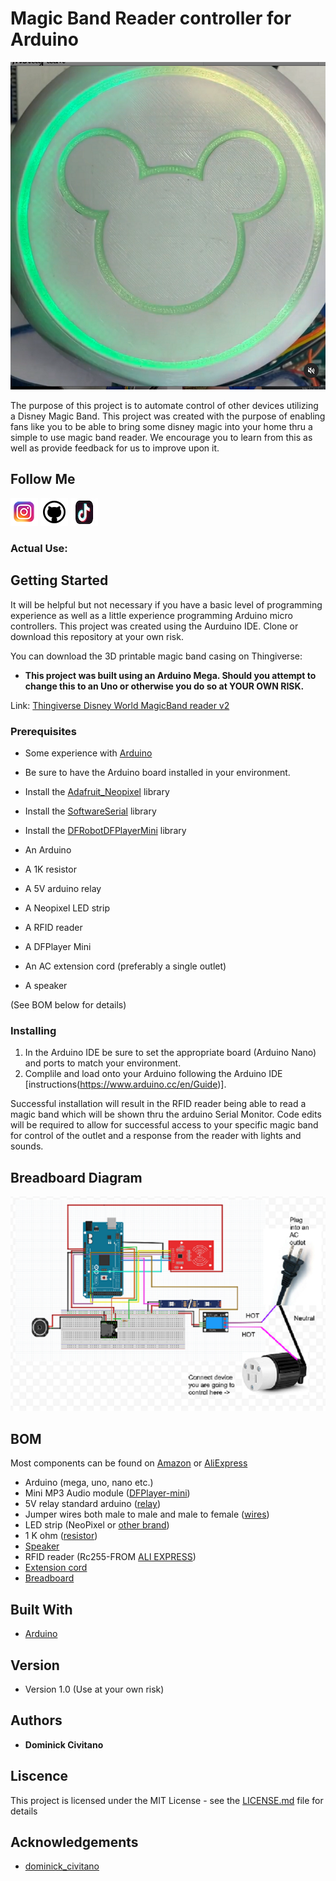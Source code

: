 # Magic Band Reader controller for Arduino 

![magic band reader controller for arduino](images/MBR.png)

The purpose of this project is to automate control of other devices utilizing a Disney Magic Band. This project was created with the purpose of enabling fans like you to be able to bring some disney magic into your home thru a simple to use magic band reader. We encourage you to learn from this as well as provide feedback for us to improve upon it.

## Follow Me

[![alt text][1.1]][1]  [![alt text][2.1]][2]  [![alt text][3.1]][3]

[1.1]: images/instagram.png (Instagram - dominick_civitano)
[2.1]: images/github.png (Github - dcivitano)
[3.1]: images/tiktok.png (Tiktok - domthebuilder)
[1]: https://www.instagram.com/dominick_civitano/
[2]: https://www.github.com/dcivitano/
[3]: https://www.tiktok.com/@domthebuilder

### Actual Use:

## Getting Started
It will be helpful but not necessary if you have a basic level of programming experience as well as a little experience programming Arduino micro controllers. This project was created using the Aurduino IDE. Clone or download this repository at your own risk.

You can download the 3D printable magic band casing on Thingiverse:

* **This project was built using an Arduino Mega. Should you attempt to change this to an Uno or otherwise you do so at YOUR OWN RISK.**


Link: [Thingiverse Disney World MagicBand reader v2](https://www.thingiverse.com/thing:4460759)

### Prerequisites
* Some experience with [Arduino](https://www.arduino.cc/)

* Be sure to have the Arduino board installed in your environment.
* Install the [Adafruit_Neopixel](https://github.com/adafruit/Adafruit_NeoPixel) library
* Install the [SoftwareSerial](https://github.com/PaulStoffregen/SoftwareSerial) library
* Install the [DFRobotDFPlayerMini](https://github.com/DFRobot/DFPlayer-Mini-mp3) library
* An Arduino
* A 1K resistor
* A 5V arduino relay
* A Neopixel LED strip
* A RFID reader
* A DFPlayer Mini
* An AC extension cord (preferably a single outlet)
* A speaker

(See BOM below for details)

### Installing

1. In the Arduino IDE be sure to set the appropriate board (Arduino Nano) and ports to match your environment.
2. Complile and load onto your Arduino following the Arduino IDE [instructions(https://www.arduino.cc/en/Guide)].

Successful installation will result in the RFID reader being able to read a magic band which will be shown thru the arduino Serial Monitor. Code edits will be required to allow for successful access to your specific magic band for control of the outlet and a response from the reader with lights and sounds.

## Breadboard Diagram

![breadboard_diagram](images/finishedcircuit.png)

## BOM

Most components can be found on [Amazon](https://www.amazon.com/) or [AliExpress](https://www.aliexpress.com/)
* Arduino (mega, uno, nano etc.)
* Mini MP3 Audio module ([DFPlayer-mini](https://www.amazon.com/gp/product/B07Y2YKYRS/ref=ppx_yo_dt_b_asin_image_o06_s00?ie=UTF8&psc=1)) 
* 5V relay standard arduino ([relay](https://www.amazon.com/gp/product/B07BVXT1ZK/ref=ppx_yo_dt_b_asin_title_o01_s00?ie=UTF8&psc=1))
* Jumper wires both male to male and male to female ([wires](https://www.amazon.com/gp/product/B07GD2BWPY/ref=ppx_yo_dt_b_asin_image_o00_s00?ie=UTF8&psc=1))
* LED strip (NeoPixel or [other brand](https://www.amazon.com/gp/product/B07C2W2ZQK/ref=ppx_yo_dt_b_asin_title_o09_s00?ie=UTF8&psc=1 ))
* 1 K ohm ([resistor](https://www.amazon.com/Projects-100EP5121K00-Ohm-Resistors-Pack/dp/B0185FIJ9A/ref=sr_1_3?dchild=1&keywords=1k+ohm+resistor&qid=1605366999&sr=8-3))
* [Speaker](https://www.amazon.com/Yootop-Internal-Magnet-Loudspeaker-Speaker/dp/B07FMR5JGX/ref=sr_1_4?crid=2K87N6KVKY9V2&dchild=1&keywords=speaker+arduino&qid=1605367054&sprefix=speaker+arduin%2Caps%2C143&sr=8-4 )
* RFID reader (Rc255-FROM [ALI EXPRESS](https://www.aliexpress.com/item/1005001543022507.html?spm=a2g0o.productlist.0.0.2228e5c2ludWkE&algo_pvid=4a07b899-7219-49a6-9ee4-7fc097820709&algo_expid=4a07b899-7219-49a6-9ee4-7fc097820709-12&btsid=0bb0623c16053672112166469e25d3&ws_ab_test=searchweb0_0,searchweb201602_,searchweb201603_ ))
* [Extension cord](https://www.amazon.com/dp/B000Q68W2G/ref=twister_B08JSFTBZ1?_encoding=UTF8&psc=1)
* [Breadboard](https://www.amazon.com/Breadboards-Solderless-Breadboard-Distribution-Connecting/dp/B07DL13RZH/ref=sr_1_3?dchild=1&keywords=breadboard&qid=1605368580&sr=8-3)

## Built With

* [Arduino](https://www.arduino.cc/)

## Version

* Version 1.0 (Use at your own risk)

## Authors

* **Dominick Civitano**

## Liscence

This project is licensed under the MIT License - see the [LICENSE.md](LICENSE.md) file for details

## Acknowledgements

* [dominick_civitano](https://www.instagram.com/dominick_civitano/)
